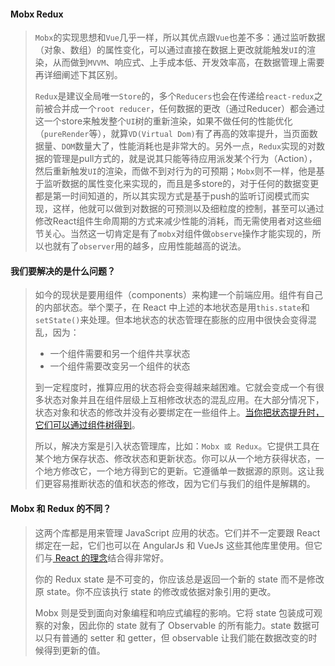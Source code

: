 #### Mobx Redux

> `Mobx`的实现思想和`Vue`几乎一样，所以其优点跟`Vue`也差不多：通过监听数据（对象、数组）的属性变化，可以通过直接在数据上更改就能触发` UI `的渲染，从而做到`MVVM`、响应式、上手成本低、开发效率高，在数据管理上需要再详细阐述下其区别。
>
> `Redux`是建议全局唯一`Store`的，多个`Reducers`也会在传递给`react-redux`之前被合并成一个`root reducer`，任何数据的更改（通过Reducer）都会通过这一个store来触发整个`UI`树的重新渲染，如果不做任何的性能优化（`pureRender`等），就算`VD(Virtual Dom)`有了再高的效率提升，当页面数据量、`DOM`数量大了，性能消耗也是非常大的。另外一点，`Redux`实现的对数据的管理是pull方式的，就是说其只能等待应用派发某个行为（Action），然后重新触发`UI`的渲染，而做不到对行为的可预期；`Mobx`则不一样，他是基于监听数据的属性变化来实现的，而且是多store的，对于任何的数据变更都是第一时间知道的，所以其实现方式是基于push的监听订阅模式而实现，这样，他就可以做到对数据的可预测以及细粒度的控制，甚至可以通过修改React组件生命周期的方式来减少性能的消耗，而无需使用者对这些细节关心。当然这一切肯定是有了`mobx`对组件做`observe`操作才能实现的，所以也就有了`observer`用的越多，应用性能越高的说法。

#### 我们要解决的是什么问题？

> 如今的现状是要用组件（components）来构建一个前端应用。组件有自己的内部状态。举个栗子，在 React 中上述的本地状态是用`this.state`和`setState()`来处理。但本地状态的状态管理在膨胀的应用中很快会变得混乱，因为：
>
> - 一个组件需要和另一个组件共享状态
> - 一个组件需要改变另一个组件的状态
>
> 到一定程度时，推算应用的状态将会变得越来越困难。它就会变成一个有很多状态对象并且在组件层级上互相修改状态的混乱应用。在大部分情况下，状态对象和状态的修改并没有必要绑定在一些组件上。[当你把状态提升时，它们可以通过组件树得到](https://facebook.github.io/react/docs/lifting-state-up.html)。
>
> 所以，解决方案是引入状态管理库，比如：`Mobx 或 Redux`。它提供工具在某个地方保存状态、修改状态和更新状态。你可以从一个地方获得状态，一个地方修改它，一个地方得到它的更新。它遵循单一数据源的原则。这让我们更容易推断状态的值和状态的修改，因为它们与我们的组件是解耦的。

####  Mobx 和 Redux 的不同？

> 这两个库都是用来管理 JavaScript 应用的状态。它们并不一定要跟 React 绑定在一起，它们也可以在 AngularJs 和 VueJs 这些其他库里使用。但它们与[ React 的理念](https://www.robinwieruch.de/reasons-why-i-moved-from-angular-to-react/)结合得非常好。
>
> 你的 Redux state 是不可变的，你应该总是返回一个新的 state 而不是修改原 state。你不应该执行 state 的修改或依据对象引用的更改。
>
> Mobx 则是受到面向对象编程和响应式编程的影响。它将 state 包装成可观察的对象，因此你的 state 就有了 Observable 的所有能力。state 数据可以只有普通的 setter 和 getter，但 observable 让我们能在数据改变的时候得到更新的值。